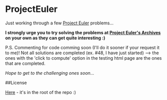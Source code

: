 # ProjectEuler
Just working through a few [Project Euler](https://projecteuler.net/) problems...

**I strongly urge you to try solving the problems at [Project Euler's Archives](https://projecteuler.net/archives) on your own as they can get quite interesting :)**


P.S.
Commenting for code comming soon (I'll do it sooner if your request it to me)!
Not all solutions are completed (ex. #48, I have just started) --> the ones with the 'click to compute' option in the testing html page are the ones that are completed.

*Hope to get to the challenging ones soon...*


##License

[Here](https://github.com/sum-kcid/ProjectEuler/blob/master/LICENSE) - it's in the root of the repo :)
